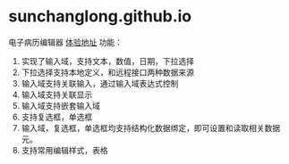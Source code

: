 # sunchanglong.github.io
电子病历编辑器 [体验地址](https://sunchanglong.github.io)
功能：
1. 实现了输入域，支持文本，数值，日期，下拉选择
2. 下拉选择支持本地定义，和远程接口两种数据来源
3. 输入域支持关联输入，通过输入域表达式控制
4. 输入域支持关联显示
5. 输入域支持嵌套输入域
6. 支持复选框，单选框
7. 输入域，复选框，单选框均支持结构化数据绑定，即可设置和读取相关数据元。
8. 支持常用编辑样式，表格

